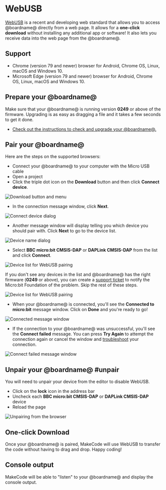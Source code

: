 # WebUSB

[WebUSB](https://wicg.github.io/webusb/) is a recent and developing web standard that allows you to access @boardname@ directly from a web page. It allows for a **one-click download** without installing any additional app or software! It also lets you receive data into the web page from the @boardname@.

## Support

* Chrome (version 79 and newer) browser for Android, Chrome OS, Linux, macOS and Windows 10.
* Microsoft Edge (version 79  and newer) browser for Android, Chrome OS, Linux, macOS and Windows 10.

## Prepare your @boardname@

Make sure that your @boardname@ is running version **0249** or above of the firmware. Upgrading is as easy as dragging a file and it takes a few seconds to get it done.

* [Check out the instructions to check and upgrade your @boardname@.](/device/usb/webusb/troubleshoot)

## Pair your @boardname@

Here are the steps on the supported browsers:

* Connect your @boardname@ to your computer with the Micro USB cable
* Open a project
* Click the triple dot icon on the **Download** button and then click **Connect device**.

![Download button and menu](/static/mb/device/usb/download-button-menu.jpg)

* In the connection message window, click **Next**.

![Connect device dialog](/static/mb/device/usb/connect-usb.jpg)

* Another message window will display telling you which device you should pair with. Click **Next** to go to the device list.

![Device name dialog](/static/mb/device/usb/pair-dap.jpg)

* Select **BBC micro:bit CMSIS-DAP** or **DAPLink CMSIS-DAP** from the list and click **Connect**.

![Device list for WebUSB pairing](/static/mb/device/usb/pair-device.jpg)

If you don't see any devices in the list and @boardname@ has the right firmware (**0249** or above), you can create a [support ticket](https://support.microbit.org/support/tickets/new) to notify the Micro:bit Foundation of the problem. Skip the rest of these steps.

![Device list for WebUSB pairing](/static/mb/device/usb/no-pair.jpg)

* When your @boardname@ is connected, you'll see the **Connected to micro:bit** message window. Click on **Done** and you're ready to go!

![Connected message window](/static/mb/device/usb/connected.jpg)

* If the connection to your @boardname@ was unsuccessful, you'll see the **Connect failed** message. You can press **Try Again** to attempt the connection again or cancel the window and [troubleshoot](/device/usb/webusb/troubleshoot) your connection.

![Connect failed message window](/static/mb/device/usb/connect-fail.jpg)

## Unpair your @boardname@ #unpair

You will need to unpair your device from the editor to disable WebUSB.

* Click on the **lock** icon in the address bar
* Uncheck each **BBC micro:bit CMSIS-DAP** or **DAPLink CMSIS-DAP** device
* Reload the page

![Unpairing from the browser](/static/download/browser-unpair-image.gif)

## One-click Download

Once your @boardname@ is paired, MakeCode will use WebUSB to transfer the code without having to drag and drop. Happy coding!

## Console output

MakeCode will be able to "listen" to your @boardname@ and display the console output.
